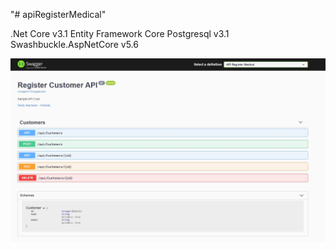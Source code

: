 "# apiRegisterMedical" 

.Net Core v3.1
Entity Framework Core Postgresql v3.1
Swashbuckle.AspNetCore v5.6


![alt text](https://github.com/raidymachadohub/apiRegisterMedical/blob/main/DepencyInjection.jpg)